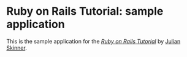 # Ruby on Rails Tutorial: sample application

This is the sample application for
the [*Ruby on Rails Tutorial*](http://railstutorial.org/)
by [Julian Skinner](http://michaelhartl.com/).
